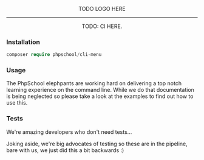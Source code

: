<p align="center">
TODO LOGO HERE
</p>

___

<p align="center">
TODO: CI HERE.
</p>

### Installation

```php
composer require phpschool/cli-menu
```

### Usage

The PhpSchool elephpants are working hard on delivering a top notch learning experience on the command line. 
While we do that documentation is being neglected so please take a look at the examples to find out how to use this. 

### Tests

We're amazing developers who don't need tests...

Joking aside, we're big advocates of testing so these are in the pipeline, bare with us, we just did this a bit backwards :) 